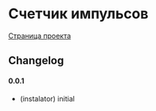 # Счетчик импульсов

[Страница проекта](http://blog.instalator.ru/archives/711)

## Changelog

#### 0.0.1
* (instalator) initial
